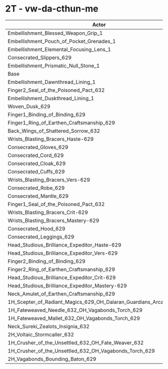 # 2T - vw-da-cthun-me
| Actor | DPS | Increase |
|---|:---:|:---:|
|Embellishment_Blessed_Weapon_Grip_1|1655372|3.37%|
|Embellishment_Pouch_of_Pocket_Grenades_1|1611868|0.66%|
|Embellishment_Elemental_Focusing_Lens_1|1607030|0.36%|
|Consecrated_Slippers_629|1602008|0.04%|
|Embellishment_Prismatic_Null_Stone_1|1601973|0.04%|
|Base|1601333|0.00%|
|Embellishment_Dawnthread_Lining_1|1601200|-0.01%|
|Finger2_Seal_of_the_Poisoned_Pact_632|1601180|-0.01%|
|Embellishment_Duskthread_Lining_1|1600799|-0.03%|
|Woven_Dusk_629|1599602|-0.11%|
|Finger1_Binding_of_Binding_629|1599477|-0.12%|
|Finger1_Ring_of_Earthen_Craftsmanship_629|1599438|-0.12%|
|Back_Wings_of_Shattered_Sorrow_632|1599095|-0.14%|
|Wrists_Blasting_Bracers_Haste-629|1598439|-0.18%|
|Consecrated_Gloves_629|1598286|-0.19%|
|Consecrated_Cord_629|1597418|-0.24%|
|Consecrated_Cloak_629|1597384|-0.25%|
|Consecrated_Cuffs_629|1596527|-0.30%|
|Wrists_Blasting_Bracers_Vers-629|1595755|-0.35%|
|Consecrated_Robe_629|1595237|-0.38%|
|Consecrated_Mantle_629|1595094|-0.39%|
|Finger1_Seal_of_the_Poisoned_Pact_632|1594957|-0.40%|
|Wrists_Blasting_Bracers_Crit-629|1594786|-0.41%|
|Wrists_Blasting_Bracers_Mastery-629|1594169|-0.45%|
|Consecrated_Hood_629|1593112|-0.51%|
|Consecrated_Leggings_629|1593025|-0.52%|
|Head_Studious_Brilliance_Expeditor_Haste-629|1592375|-0.56%|
|Head_Studious_Brilliance_Expeditor_Vers-629|1590634|-0.67%|
|Finger2_Binding_of_Binding_629|1589943|-0.71%|
|Finger2_Ring_of_Earthen_Craftsmanship_629|1589874|-0.72%|
|Head_Studious_Brilliance_Expeditor_Crit-629|1589484|-0.74%|
|Head_Studious_Brilliance_Expeditor_Mastery-629|1589303|-0.75%|
|Neck_Amulet_of_Earthen_Craftsmanship_629|1585401|-0.99%|
|1H_Scepter_of_Radiant_Magics_629_OH_Dalaran_Guardians_Arcanotool_632|1582052|-1.20%|
|1H_Fateweaved_Needle_632_OH_Vagabonds_Torch_629|1576056|-1.58%|
|1H_Fateweaved_Mallet_632_OH_Vagabonds_Torch_629|1575839|-1.59%|
|Neck_Sureki_Zealots_Insignia_632|1544849|-3.53%|
|2H_Voltaic_Stormcaller_632|1470354|-8.18%|
|1H_Crusher_of_the_Unsettled_632_OH_Fate_Weaver_632|1363003|-14.88%|
|1H_Crusher_of_the_Unsettled_632_OH_Vagabonds_Torch_629|1359258|-15.12%|
|2H_Vagabonds_Bounding_Baton_629|1317932|-17.70%|
